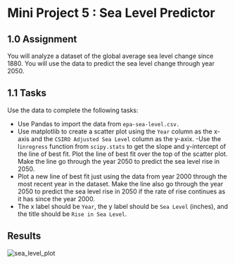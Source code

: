 # Mini Project 5 : Sea Level Predictor

## **1.0 Assignment**
You will analyze a dataset of the global average sea level change since 1880. You will use the data to predict the sea level change through year 2050.

## **1.1 Tasks**
Use the data to complete the following tasks:

- Use Pandas to import the data from `epa-sea-level.csv.`
- Use matplotlib to create a scatter plot using the `Year` column as the x-axis and the `CSIRO Adjusted Sea Level` column as the y-axix.
-Use the l`inregress` function from `scipy.stats` to get the slope and y-intercept of the line of best fit. Plot the line of best fit over the top of the scatter plot. Make the line go through the year 2050 to predict the sea level rise in 2050.
- Plot a new line of best fit just using the data from year 2000 through the most recent year in the dataset. Make the line also go through the year 2050 to predict the sea level rise in 2050 if the rate of rise continues as it has since the year 2000.
- The x label should be `Year`, the y label should be `Sea Level` (inches), and the title should be `Rise in Sea Level`.

## **Results**

![sea_level_plot](https://user-images.githubusercontent.com/100784629/196317497-d322e8fd-3a87-4472-b6ad-fb0ef1bab819.png)
